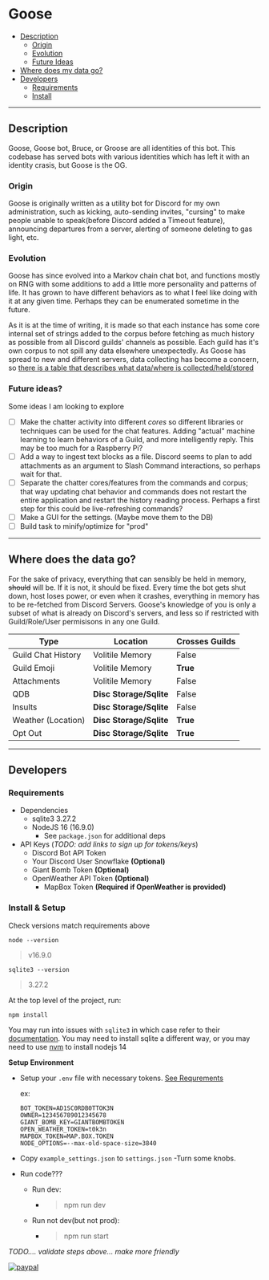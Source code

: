 # Goose
- [Description](#description)
    - [Origin](#origin)
    - [Evolution](#evolution)
    - [Future Ideas](#future-ideas)
- [Where does my data go?](#where-does-the-data-go)
- [Developers](#developers)
    - [Requirements](#requirements)
    - [Install](#install--setup)
---
## Description
Goose, Goose bot, Bruce, or Groose are all identities of this bot. This codebase has served bots with various identities which has left it with an identity crasis, but Goose is the OG.

### **Origin**
Goose is originally written as a utility bot for Discord for my own administration, such as kicking, auto-sending invites, "cursing" to make people unable to speak(before Discord added a Timeout feature), announcing departures from a server, alerting of someone deleting to gas light, etc.

### **Evolution**
Goose has since evolved into a Markov chain chat bot, and functions mostly on RNG with some additions to add a little more personality and patterns of life. It has grown to have different behaviors as to what I feel like doing with it at any given time. Perhaps they can be enumerated sometime in the future.

As it is at the time of writing, it is made so that each instance has some core internal set of strings added to the corpus before fetching as much history as possible from all Discord guilds' channels as possible. Each guild has it's own corpus to not spill any data elsewhere unexpectedly. As Goose has spread to new and different servers, data collecting has become a concern, so [there is a table that describes what data/where is collected/held/stored](#data-table)

### **Future ideas?**
Some ideas I am looking to explore
- [ ] Make the chatter activity into different *cores* so different libraries or techniques can be used for the chat features. Adding "actual" machine learning to learn behaviors of a Guild, and more intelligently reply. This may be too much for a Raspberry Pi?
- [ ] Add a way to ingest text blocks as a file. Discord seems to plan to add attachments as an argument to Slash Command interactions, so perhaps wait for that.
- [ ] Separate the chatter cores/features from the commands and corpus; that way updating chat behavior and commands does not restart the entire application and restart the history reading process. Perhaps a first step for this could be live-refreshing commands?
- [ ] Make a GUI for the settings. (Maybe move them to the DB)
- [ ] Build task to minify/optimize for "prod"
---
## Where does the data go?
For the sake of privacy, everything that can sensibly be held in memory, ~~should~~ will be. If it is not, it should be fixed. Every time the bot gets shut down, host loses power, or even when it crashes, everything in memory has to be re-fetched from Discord Servers. Goose's knowledge of you is only a subset of what is already on Discord's servers, and less so if restricted with Guild/Role/User permisisons in any one Guild.

| Type | Location | Crosses Guilds |
|------|----------|----------------|
| Guild Chat History | Volitile Memory | False |
| Guild Emoji | Volitile Memory | **True** |
| Attachments | Volitile Memory | False |
| QDB | **Disc Storage/Sqlite** | False |
| Insults | **Disc Storage/Sqlite** | False |
| Weather (Location) | **Disc Storage/Sqlite** | **True** |
| Opt Out | **Disc Storage/Sqlite** | **True** |
---
## Developers
### Requirements
- Dependencies
    - sqlite3 3.27.2
    - NodeJS 16 (16.9.0)
        - See `package.json` for additional deps
- API Keys (*TODO: add links to sign up for tokens/keys*)
    - Discord Bot API Token
    - Your Discord User Snowflake **(Optional)**
    - Giant Bomb Token **(Optional)**
    - OpenWeather API Token **(Optional)**
        - MapBox Token **(Required if OpenWeather is provided)**
### Install & Setup
Check versions match requirements above
```
node --version
```
> v16.9.0
```
sqlite3 --version
```
> 3.27.2


At the top level of the project, run:
```
npm install
```
You may run into issues with `sqlite3` in which case refer to their [documentation](#https://www.npmjs.com/package/sqlite3). You may need to install sqlite a different way, or you may need to use [nvm](https://github.com/nvm-sh/nvm#installing-and-updating) to install nodejs 14

**Setup Environment**

- Setup your `.env` file with necessary tokens. [See Requrements](#requirements)

    ex:
    ```
    BOT_TOKEN=AD1SC0RDB0TTOK3N
    OWNER=123456789012345678
    GIANT_BOMB_KEY=GIANTBOMBTOKEN
    OPEN_WEATHER_TOKEN=t0k3n
    MAPBOX_TOKEN=MAP.BOX.TOKEN
    NODE_OPTIONS=--max-old-space-size=3840
    ```
- Copy `example_settings.json` to `settings.json`
    -Turn some knobs.
- Run code???
    - Run dev:
        - >npm run dev
    - Run not dev(but not prod):
        - >npm run start

*TODO.... validate steps above... make more friendly*

[![paypal](https://www.paypalobjects.com/en_US/i/btn/btn_donate_LG.gif)](https://www.paypal.com/donate/?business=DEY2DJJ8WZ2SL&no_recurring=0&currency_code=USD&item_name=GOOSE+BOT)
